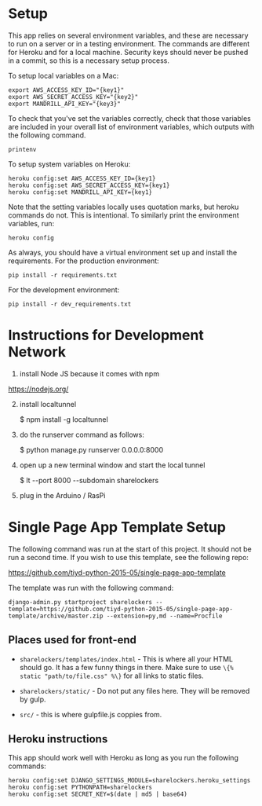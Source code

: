 # Setup

This app relies on several environment variables, and these are necessary
to run on a server or in a testing environment. The commands are different
for Heroku and for a local machine. Security keys should never be pushed in
a commit, so this is a necessary setup process.

To setup local variables on a Mac:

    export AWS_ACCESS_KEY_ID="{key1}"
    export AWS_SECRET_ACCESS_KEY="{key2}"
    export MANDRILL_API_KEY="{key3}"

To check that you've set the variables correctly, check that those variables
are included in your overall list of environment variables, which outputs
with the following command.

    printenv

To setup system variables on Heroku:

    heroku config:set AWS_ACCESS_KEY_ID={key1}
    heroku config:set AWS_SECRET_ACCESS_KEY={key1}
    heroku config:set MANDRILL_API_KEY={key1}

Note that the setting variables locally uses quotation marks, but heroku
commands do not. This is intentional. To similarly print the environment
variables, run:

    heroku config

As always, you should have a virtual environment set up and install the
requirements. For the production environment:

    pip install -r requirements.txt

For the development environment:

    pip install -r dev_requirements.txt

# Instructions for Development Network

1) install Node JS because it comes with npm

https://nodejs.org/

2) install localtunnel

    $ npm install -g localtunnel

3) do the runserver command as follows:

    $ python manage.py runserver 0.0.0.0:8000

4) open up a new terminal window and start the local tunnel

    $ lt --port 8000 --subdomain sharelockers

5) plug in the Arduino / RasPi


# Single Page App Template Setup

The following command was run at the start of this project. It should not be run
a second time. If you wish to use this template, see the following repo:

https://github.com/tiyd-python-2015-05/single-page-app-template

The template was run with the following command:

```
django-admin.py startproject sharelockers --template=https://github.com/tiyd-python-2015-05/single-page-app-template/archive/master.zip --extension=py,md --name=Procfile
```

## Places used for front-end

* `sharelockers/templates/index.html` - This is where all your HTML should go. It has a few funny things in there. Make sure to use `\{% static "path/to/file.css" %\}` for all links to static files.

* `sharelockers/static/` - Do not put any files here. They will be removed by gulp.

* `src/` - this is where gulpfile.js coppies from.

## Heroku instructions

This app should work well with Heroku as long as you run the following commands:

```
heroku config:set DJANGO_SETTINGS_MODULE=sharelockers.heroku_settings
heroku config:set PYTHONPATH=sharelockers
heroku config:set SECRET_KEY=$(date | md5 | base64)
```
